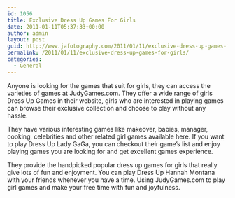 ```yaml
---
id: 1056
title: Exclusive Dress Up Games For Girls
date: 2011-01-11T05:37:33+00:00
author: admin
layout: post
guid: http://www.jafotography.com/2011/01/11/exclusive-dress-up-games-for-girls/
permalink: /2011/01/11/exclusive-dress-up-games-for-girls/
categories:
  - General
---
```

Anyone is looking for the games that suit for girls, they can access the varieties of games at JudyGames.com. They offer a wide range of girls Dress Up Games in their website, girls who are interested in playing games can browse their exclusive collection and choose to play without any hassle.

They have various interesting games like makeover, babies, manager, cooking, celebrities and other related girl games available here. If you want to play Dress Up Lady GaGa, you can checkout their game&#8217;s list and enjoy playing games you are looking for and get excellent games experience.

They provide the handpicked popular dress up games for girls that really give lots of fun and enjoyment. You can play Dress Up Hannah Montana with your friends whenever you have a time. Using JudyGames.com to play girl games and make your free time with fun and joyfulness.